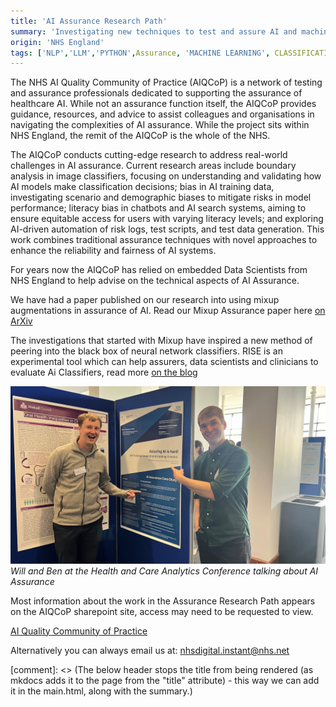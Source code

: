 ```yaml
---
title: 'AI Assurance Research Path'
summary: 'Investigating new techniques to test and assure AI and machine learning solutions in the NHS'
origin: 'NHS England'
tags: ['NLP','LLM','PYTHON',Assurance, 'MACHINE LEARNING', CLASSIFICATION, COMPUTER VISION, UNSTRUCTURED, VISUAL DATA, WIP]
---
```


The NHS AI Quality Community of Practice (AIQCoP) is a network of testing and assurance professionals dedicated to supporting the assurance of healthcare AI. While not an assurance function itself, the AIQCoP provides guidance, resources, and advice to assist colleagues and organisations in navigating the complexities of AI assurance. While the project sits within NHS England, the remit of the AIQCoP is the whole of the NHS. 

The AIQCoP conducts cutting-edge research to address real-world challenges in AI assurance. Current research areas include boundary analysis in image classifiers, focusing on understanding and validating how AI models make classification decisions; bias in AI training data, investigating scenario and demographic biases to mitigate risks in model performance; literacy bias in chatbots and AI search systems, aiming to ensure equitable access for users with varying literacy levels; and exploring AI-driven automation of risk logs, test scripts, and test data generation. This work combines traditional assurance techniques with novel approaches to enhance the reliability and fairness of AI systems.

For years now the AIQCoP has relied on embedded Data Scientists from NHS England to help advise on the technical aspects of AI Assurance. 

We have had a paper published on our research into using mixup augmentations in assurance of AI. 
Read our Mixup Assurance paper here [on ArXiv](https://arxiv.org/abs/2311.13978)

The investigations that started with Mixup have inspired a new method of peering into the black box of neural network classifiers. 
RISE is an experimental tool which can help assurers, data scientists and clinicians to evaluate Ai Classifiers, read more [on the blog](https://nhsengland.github.io/datascience/articles/2024/12/12/RISE_tool/)  

![An image of Will and Ben at the Health and Analytics Conference talking about AI Assurance](../images/will_and_ben_assurance.jpg)
*Will and Ben at the Health and Care Analytics Conference talking about AI Assurance*

Most information about the work in the Assurance Research Path appears on the AIQCoP sharepoint site, access may need to be requested to view.

[AI Quality Community of Practice](https://nhs.sharepoint.com/sites/X26_AssuranceCOE/SitePages/AI-&-Quality-Assurance.aspx?csf=1&web=1&e=HTahJY)

Alternatively you can always email us at: <nhsdigital.instant@nhs.net>


[comment]: <> (The below header stops the title from being rendered (as mkdocs adds it to the page from the "title" attribute) - this way we can add it in the main.html, along with the summary.)
#
